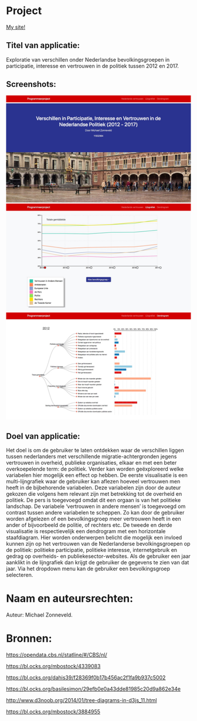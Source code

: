 # Project
[My site!](https://michaelzon.github.io/vertrouwen_in_nederland/)

## Titel van applicatie:

Exploratie van verschillen onder Nederlandse bevolkingsgroepen in participatie, interesse en vertrouwen in de politiek tussen 2012 en 2017.

## Screenshots:

![](docs/image_25.jpg)
![](docs/image_26.jpg)
![](docs/image_27.jpg)

## Doel van applicatie:

Het doel is om de gebruiker te laten ontdekken waar de verschillen liggen tussen nederlanders met verschillende migratie-achtergronden jegens vertrouwen in overheid, publieke organisaties, elkaar en met een beter overkoepelende term: de politiek. Verder kan worden geëxploreerd welke variabelen hier mogelijk een effect op hebben. De eerste visualisatie is een multi-lijngrafiek waar de gebruiker kan aflezen hoeveel vertrouwen men heeft in de bijbehorende variabelen. Deze variabelen zijn door de auteur gekozen die volgens hem relevant zijn met betrekking tot de overheid en politiek. De pers is toegevoegd omdat dit een orgaan is van het politieke landschap. De variabele ‘vertrouwen in andere mensen’ is toegevoegd om contrast tussen andere variabelen te scheppen. Zo kan door de gebruiker worden afgelezen of een bevolkingsgroep meer vertrouwen heeft in een ander of bijvoorbeeld de politie, of rechters etc. De tweede en derde visualisatie is respectievelijk een dendrogram met een horizontale staafdiagram. Hier worden onderwerpen belicht die mogelijk een invloed kunnen zijn op het vertrouwen van de Nederlanderse bevolkingsgroepen op de politiek: politieke participatie, politieke interesse, internetgebruik en gedrag op overheids- en publiekesector-websites. Als de gebruiker een jaar aanklikt in de lijngrafiek dan krijgt de gebruiker de gegevens te zien van dat jaar. Via het dropdown menu kan de gebruiker een bevolkingsgroep selecteren.

# Naam en auteursrechten:

Auteur: Michael Zonneveld.

# Bronnen:

https://opendata.cbs.nl/statline/#/CBS/nl/

https://bl.ocks.org/mbostock/4339083

https://bl.ocks.org/dahis39/f28369f0b17b456ac2f1fa9b937c5002

https://bl.ocks.org/basilesimon/29efb0e0a43dde81985c20d9a862e34e

http://www.d3noob.org/2014/01/tree-diagrams-in-d3js_11.html

https://bl.ocks.org/mbostock/3884955
